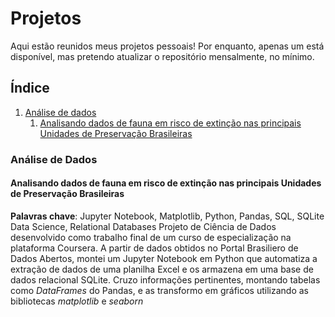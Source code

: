# Projetos
Aqui estão reunidos meus projetos pessoais! Por enquanto, apenas um está disponível, mas pretendo atualizar o repositório mensalmente, no mínimo.        

## Índice

1. [Análise de dados](#data)     
    1. [Analisando dados de fauna em risco de extinção nas principais Unidades de Preservação Brasileiras](#fauna)

<a name="data"></a>
### Análise de Dados 

<a name="fauna"></a>
#### Analisando dados de fauna em risco de extinção nas principais Unidades de Preservação Brasileiras
**Palavras chave**: Jupyter Notebook, Matplotlib, Python, Pandas, SQL, SQLite Data Science, Relational Databases
Projeto de Ciência de Dados desenvolvido como trabalho final de um curso de especialização na plataforma Coursera. A partir de dados obtidos no Portal Brasiliero de Dados Abertos, montei um Jupyter Notebook em Python que automatiza a extração de dados de uma planilha Excel e os armazena em uma base de dados relacional SQLite. Cruzo informações pertinentes, montando tabelas como _DataFrames_ do Pandas, e as transformo em gráficos utilizando as bibliotecas _matplotlib_ e _seaborn_


